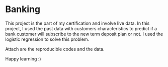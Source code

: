 # Banking

This project is the part of my certification and involve live data. In this project, I used the past data with customers characteristics to predict if a bank customer will subscribe to the new term deposit plan or not. I used the logistic regression to solve this problem.  

Attach are the reproducible codes and the data.  


Happy learning :)
